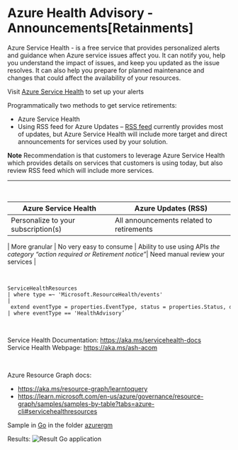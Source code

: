 # Azure Health Advisory - Announcements[Retainments]

Azure Service Health - is a free service that provides personalized alerts and guidance when Azure service issues affect you. It can notify you, help you understand the impact of issues, and keep you updated as the issue resolves. It can also help you prepare for planned maintenance and changes that could affect the availability of your resources.

Visit [Azure Service Health](https://aka.ms/AzureServiceHealth 'Azure Service Health') to set up your alerts

Programmatically two methods to get service retirements:

* Azure Service Health
* Using RSS feed for Azure Updates – [RSS feed](https://azure.microsoft.com/en-us/updates/?updateType=retirements) currently provides most of updates, but Azure Service Health will include more target and direct announcements for services used by your solution.

**Note**
Recommendation is that customers to leverage Azure Service Health which provides details on services that customers is using today, but also review RSS feed which will include more services.

___
&nbsp;
&nbsp;
&nbsp;

Azure Service Health | Azure Updates (RSS) |
--- | --- |
Personalize to your subscription(s) | All announcements related to retirements  
 |
More granular | No very easy to consume |
Ability to use using APIs _the category “action required or Retirement notice”_| Need manual review your services |

&nbsp;
&nbsp;

```kql
ServiceHealthResources
| where type =~ 'Microsoft.ResourceHealth/events'
| extend eventType = properties.EventType, status = properties.Status, description = properties.Title, trackingId = properties.TrackingId, summary = properties.Summary, priority = properties.Priority, impactStartTime = properties.ImpactStartTime, impactMitigationTime = todatetime(tolong(properties.ImpactMitigationTime))
| where eventType == 'HealthAdvisory’
```

&nbsp;
&nbsp;

Service Health Documentation: https://aka.ms/servicehealth-docs  
Service Health Webpage: https://aka.ms/ash-acom

&nbsp;

Azure Resource Graph docs:
- https://aka.ms/resource-graph/learntoquery
- https://learn.microsoft.com/en-us/azure/governance/resource-graph/samples/samples-by-table?tabs=azure-cli#servicehealthresources

Sample in [Go](https://learn.microsoft.com/en-us/azure/developer/go/ 'Azure for Go developers') in the folder [azurergm](azurergm)

Results:
![Result Go application](/image/results.png)
